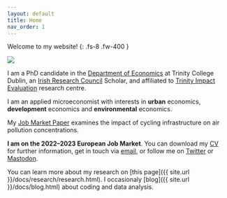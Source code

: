 ```yaml
---
layout: default
title: Home
nav_order: 1
---
```


Welcome to my website!
{: .fs-8 .fw-400 }

<div class="responsive">
    <img src="../assets/img/portrait_edited_ap_smaller2.jpg">
</div>

I am a PhD candidate in the [Department of Economics](https://www.tcd.ie/Economics/) at Trinity College Dublin, an [Irish Research Council](https://research.ie/) Scholar, and affiliated to [Trinity Impact Evaluation](https://www.tcd.ie/time/) research centre.

I am an applied microeconomist with interests in **urban** economics, **development** economics and **environmental** economics. 

My [Job Market Paper](assets/doc/thorne-jmp_cycling-cleaner_latest.pdf) examines the impact of cycling infrastructure on air pollution concentrations. 

**I am on the 2022–2023 European Job Market**. You can download my [CV](/assets/doc/thorne-cv.pdf) for further information, get in touch via [email](mailto:thornev[at]tcd[dot]ie), or follow me on [Twitter](https://twitter.com/vincent_thorne) or <a rel="me" href="https://econtwitter.net/@vinceth">Mastodon</a>.

You can learn more about my research on [this page]({{ site.url }}/docs/research/research.html). I occasionaly [blog]({{ site.url }}/docs/blog.html) about coding and data analysis.

